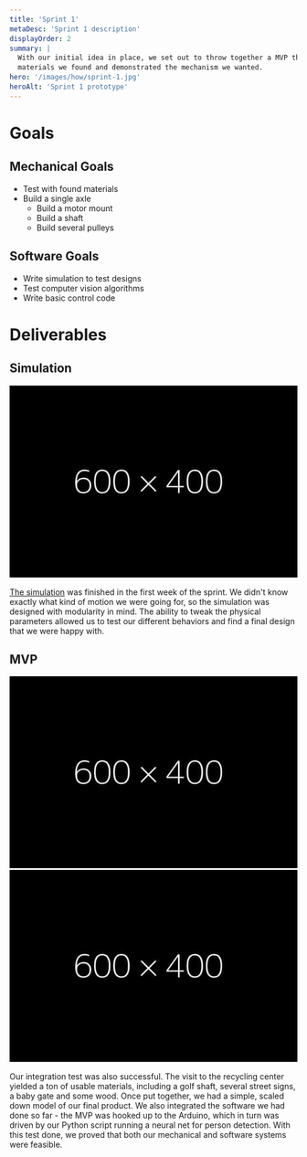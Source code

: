 ```yaml
---
title: 'Sprint 1'
metaDesc: 'Sprint 1 description'
displayOrder: 2
summary: |
  With our initial idea in place, we set out to throw together a MVP that used the
  materials we found and demonstrated the mechanism we wanted.
hero: '/images/how/sprint-1.jpg'
heroAlt: 'Sprint 1 prototype'
---
```

# Goals

## Mechanical Goals

- Test with found materials
- Build a single axle
    - Build a motor mount
    - Build a shaft
    - Build several pulleys

## Software Goals

- Write simulation to test designs
- Test computer vision algorithms
- Write basic control code

# Deliverables

## Simulation

![placeholder](/images/placeholder.jpg)

[The simulation](https://openprocessing.org/sketch/1332951) was finished in the first
week of the sprint.  We didn't know exactly what kind of motion we were going for, so
the simulation was designed with modularity in mind. The ability to tweak the physical
parameters allowed us to test our different behaviors and find a final design that we
were happy with.

## MVP

<p class="multi-image">
  <img src="/images/placeholder.jpg" alt="placeholder"/>
  <img src="/images/placeholder.jpg" alt="placeholder"/>
</p>

Our integration test was also successful. The visit to the recycling center yielded a
ton of usable materials, including a golf shaft, several street signs, a baby gate and
some wood. Once put together, we had a simple, scaled down model of our final product.
We also integrated the software we had done so far - the MVP was hooked up to the
Arduino, which in turn was driven by our Python script running a neural net for person
detection. With this test done, we proved that both our mechanical and software systems
were feasible.
